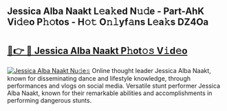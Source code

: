## Jessica Alba Naakt L𝚎a𝚔ed N𝚞𝚍e - Part-AhK Vi𝚍𝚎o P𝚑𝚘tos - H𝚘𝚝 O𝚗𝚕yf𝚊ns L𝚎a𝚔s DZ4Oa

# <h2><a href="http://kfdjxg.oniu.top/?m=Jessica+Alba+Naakt">🔗👉 🔴 Jessica Alba Naakt P𝚑ot𝚘𝚜 V𝚒d𝚎o</a></h2>

[![Jessica Alba Naakt Nu𝚍e𝚜](https://i.imgur.com/0qMVB7G.gif)](http://kfdjxg.oniu.top/?m=Jessica+Alba+Naakt)
Online thought leader Jessica Alba Naakt, known for disseminating dance and lifestyle knowledge, through performances and vlogs on social media. Versatile stunt performer Jessica Alba Naakt, known for their remarkable abilities and accomplishments in performing dangerous stunts.  
